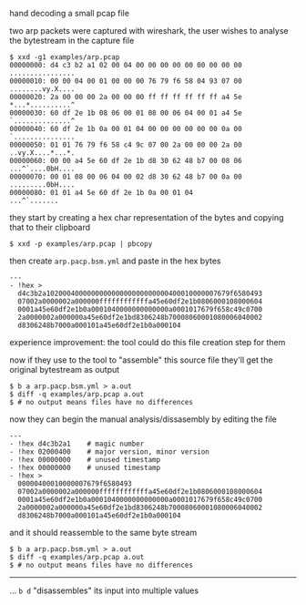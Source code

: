 hand decoding a small pcap file

two arp packets were captured with wireshark,
the user wishes to analyse the bytestream in the capture file

```
$ xxd -g1 examples/arp.pcap
00000000: d4 c3 b2 a1 02 00 04 00 00 00 00 00 00 00 00 00  ................
00000010: 00 00 04 00 01 00 00 00 76 79 f6 58 04 93 07 00  ........vy.X....
00000020: 2a 00 00 00 2a 00 00 00 ff ff ff ff ff ff a4 5e  *...*..........^
00000030: 60 df 2e 1b 08 06 00 01 08 00 06 04 00 01 a4 5e  `..............^
00000040: 60 df 2e 1b 0a 00 01 04 00 00 00 00 00 00 0a 00  `...............
00000050: 01 01 76 79 f6 58 c4 9c 07 00 2a 00 00 00 2a 00  ..vy.X....*...*.
00000060: 00 00 a4 5e 60 df 2e 1b d8 30 62 48 b7 00 08 06  ...^`....0bH....
00000070: 00 01 08 00 06 04 00 02 d8 30 62 48 b7 00 0a 00  .........0bH....
00000080: 01 01 a4 5e 60 df 2e 1b 0a 00 01 04              ...^`.......
```

they start by creating a hex char representation of the bytes
and copying that to their clipboard

```
$ xxd -p examples/arp.pcap | pbcopy
```

then create `arp.pacp.bsm.yml` and paste in the hex bytes

```
---
- !hex >
  d4c3b2a102000400000000000000000000000400010000007679f6580493
  07002a0000002a000000ffffffffffffa45e60df2e1b0806000108000604
  0001a45e60df2e1b0a0001040000000000000a0001017679f658c49c0700
  2a0000002a000000a45e60df2e1bd8306248b70008060001080006040002
  d8306248b7000a000101a45e60df2e1b0a000104
```

experience improvement: the tool could do this file creation step for them

now if they use to the tool to "assemble" this source file
they'll get the original bytestream as output

```
$ b a arp.pacp.bsm.yml > a.out
$ diff -q examples/arp.pcap a.out
$ # no output means files have no differences
```

now they can begin the manual analysis/dissasembly by editing the file

```
---
- !hex d4c3b2a1    # magic number
- !hex 02000400    # major version, minor version
- !hex 00000000    # unused timestamp
- !hex 00000000    # unused timestamp
- !hex >
  00000400010000007679f6580493
  07002a0000002a000000ffffffffffffa45e60df2e1b0806000108000604
  0001a45e60df2e1b0a0001040000000000000a0001017679f658c49c0700
  2a0000002a000000a45e60df2e1bd8306248b70008060001080006040002
  d8306248b7000a000101a45e60df2e1b0a000104
```

and it should reassemble to the same byte stream

```
$ b a arp.pacp.bsm.yml > a.out
$ diff -q examples/arp.pcap a.out
$ # no output means files have no differences
```

---

... `b d` "disassembles" its input into multiple values
